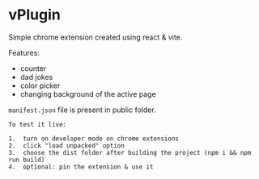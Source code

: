 # vPlugin

Simple chrome extension created using react & vite.

Features:

-   counter
-   dad jokes
-   color picker
-   changing background of the active page

`manifest.json` file is present in public folder.

```
To test it live:

1.  turn on developer mode on chrome extensions
2.  click "load unpacked" option
3.  choose the dist folder after building the project (npm i && npm run build)
4.  optional: pin the extension & use it
```
